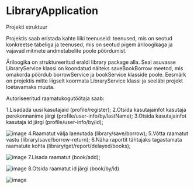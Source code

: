 # LibraryApplication
Projekti struktuur

Projektis saab eristada kahte liiki teenuseid: teenused, mis on seotud konkreetse tabeliga ja teenused, mis on seotud pigem äriloogikaga ja vajavad mitmete andmetabelite poole pöördumist. 

Äriloogika on struktureeritud eraldi library package alla.  Seal asuvasse LibraryService klassi on koondatud näiteks saveBookBorrow meetod, mis omakorda pöördub borrowService ja bookService klasside poole.  Eesmärk on projektis mitte liigselt koormata LibraryService klassi ja seeläbi projekt loetavamaks muuta.

Autoriseeritud raamatukogutöötaja saab:

1.Lisadada uusi kasutajaid (profile/register); 
2.Otsida kasutajainfot kasutaja perekonnanime järgi (profile/user-info/by/lastName);
3.Otsida kasutajainfot kasutaja id järgi (profile/user-info/by/id);

![image](https://user-images.githubusercontent.com/103241074/210288932-b3fa5f08-b94d-4000-9a41-c95a837ce62d.png)
4.Raamatut välja laenutada (library/save/borrow);
5.Võtta raamatut vastu (library/save/borrow-return);
6.Näha raportit tähtajaks tagastamata raamatute kohta (library/get/report/delayed/books);

![image](https://user-images.githubusercontent.com/103241074/210288941-2cb6de9b-c010-447d-b56c-29681131c810.png)
7.Lisada raamatut (book/add);

![image](https://user-images.githubusercontent.com/103241074/210288951-d7c1c491-836a-4f48-a96c-4927ce97f766.png)
8.Otsida raamatut id järgi (book/by/id)

![image](https://user-images.githubusercontent.com/103241074/210288957-5842a1bc-f1fb-4485-afb8-6c31f11717a6.png)


